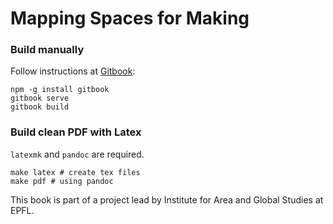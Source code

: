 # Mapping Spaces for Making

### Build manually

Follow instructions at [Gitbook](https://github.com/GitbookIO/gitbook):

    npm -g install gitbook
    gitbook serve
    gitbook build

### Build clean PDF with Latex

`latexmk` and `pandoc` are required.

    make latex # create tex files
    make pdf # using pandoc



This book is part of a project lead by Institute for Area and Global Studies at EPFL.
